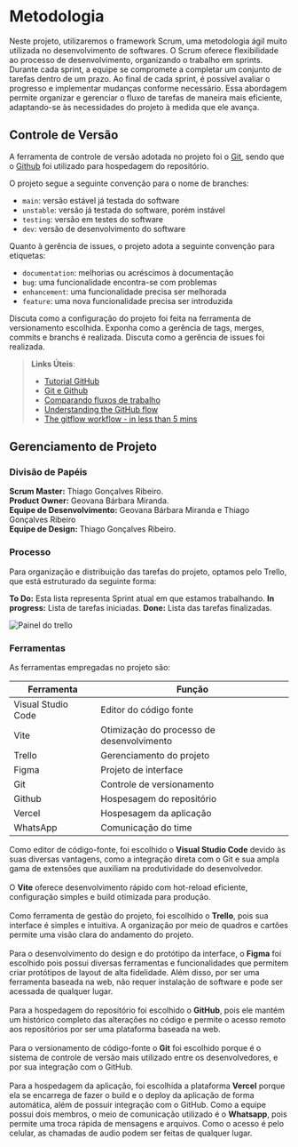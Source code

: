 
# Metodologia

Neste projeto, utilizaremos o framework Scrum, uma metodologia ágil muito utilizada no desenvolvimento de softwares. O Scrum oferece flexibilidade ao processo de desenvolvimento, organizando o trabalho em sprints. Durante cada sprint, a equipe se compromete a completar um conjunto de tarefas dentro de um prazo. Ao final de cada sprint, é possível avaliar o progresso e implementar mudanças conforme necessário. Essa abordagem permite organizar e gerenciar o fluxo de tarefas de maneira mais eficiente,  adaptando-se às necessidades do projeto à medida que ele avança.


## Controle de Versão

A ferramenta de controle de versão adotada no projeto foi o
[Git](https://git-scm.com/), sendo que o [Github](https://github.com)
foi utilizado para hospedagem do repositório.

O projeto segue a seguinte convenção para o nome de branches:

- `main`: versão estável já testada do software
- `unstable`: versão já testada do software, porém instável
- `testing`: versão em testes do software
- `dev`: versão de desenvolvimento do software

Quanto à gerência de issues, o projeto adota a seguinte convenção para
etiquetas:

- `documentation`: melhorias ou acréscimos à documentação
- `bug`: uma funcionalidade encontra-se com problemas
- `enhancement`: uma funcionalidade precisa ser melhorada
- `feature`: uma nova funcionalidade precisa ser introduzida

Discuta como a configuração do projeto foi feita na ferramenta de versionamento escolhida. Exponha como a gerência de tags, merges, commits e branchs é realizada. Discuta como a gerência de issues foi realizada.

> **Links Úteis**:
> - [Tutorial GitHub](https://guides.github.com/activities/hello-world/)
> - [Git e Github](https://www.youtube.com/playlist?list=PLHz_AreHm4dm7ZULPAmadvNhH6vk9oNZA)
>  - [Comparando fluxos de trabalho](https://www.atlassian.com/br/git/tutorials/comparing-workflows)
> - [Understanding the GitHub flow](https://guides.github.com/introduction/flow/)
> - [The gitflow workflow - in less than 5 mins](https://www.youtube.com/watch?v=1SXpE08hvGs)

## Gerenciamento de Projeto

### Divisão de Papéis

**Scrum Master:** Thiago Gonçalves Ribeiro.<br />
**Product Owner:** Geovana Bárbara Miranda.<br />
**Equipe de Desenvolvimento:** Geovana Bárbara Miranda e Thiago Gonçalves Ribeiro<br />
**Equipe de Design:** Thiago Gonçalves Ribeiro.<br />


### Processo

Para organização e distribuição das tarefas do projeto, optamos pelo Trello, que está estruturado da seguinte forma:

**To Do:** Esta lista representa Sprint atual em que estamos trabalhando.
**In progress:** Lista de tarefas iniciadas.
**Done:** Lista das tarefas finalizadas.

<img src="https://github.com/ICEI-PUC-Minas-PMV-SInt/pmv-sint-2024-2-e2-proj-front-t1-grupo2-eixo2-projeto/blob/main/docs/img/painel-trello.png" alt="Painel do trello"/>

### Ferramentas

As ferramentas empregadas no projeto são:

| Ferramenta | Função |
| ------------- | ------------- |
| Visual Studio Code  | Editor do código fonte  |
| Vite  | Otimização do processo de desenvolvimento  |
| Trello  | Gerenciamento do projeto  |
| Figma  | Projeto de interface  |
| Git  | Controle de versionamento  |
| Github  | Hospesagem do repositório  |
| Vercel  | Hospesagem da aplicação  |
| WhatsApp  | Comunicação do time  |

 Como editor de código-fonte, foi escolhido o **Visual Studio Code** devido às suas diversas vantagens, como a integração direta com o Git e sua ampla gama de extensões que auxiliam na produtividade do desenvolvedor. <br /><br />
 O **Vite** oferece desenvolvimento rápido com hot-reload eficiente, configuração simples e build otimizada para produção.<br /><br />
 Como ferramenta de gestão do projeto, foi escolhido o **Trello**, pois sua interface é simples e intuitiva. A organização por meio de quadros e cartões permite uma visão clara do andamento do projeto.<br /><br />
 Para o desenvolvimento do design e do protótipo da interface, o **Figma** foi escolhido pois possui diversas ferramentas e funcionalidades que permitem criar protótipos de layout de alta fidelidade. Além disso, por ser uma ferramenta baseada na web, não requer instalação de software e pode ser acessada de qualquer lugar.<br /><br />
 Para a hospedagem do repositório foi escolhido o **GitHub**, pois ele mantém um histórico completo das alterações no código e permite o acesso remoto aos repositórios por ser uma plataforma baseada na web.<br /><br />
 Para o versionamento de código-fonte o **Git** foi escolhido porque é o sistema de controle de versão mais utilizado entre os desenvolvedores, e por sua integração com o GitHub.<br /><br />
Para a hospedagem da aplicação, foi escolhida a plataforma **Vercel** porque ela se encarrega de fazer o build e o deploy da aplicação de forma automática, além de possuir integração com o GitHub.
 Como a equipe possui dois membros, o meio de comunicação utilizado é o **Whatsapp**, pois permite uma troca rápida de mensagens e arquivos. Como o acesso é pelo celular, as chamadas de audio podem ser feitas de qualquer lugar.<br /><br />


